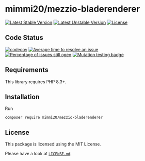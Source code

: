 # mimmi20/mezzio-bladerenderer

[![Latest Stable Version](https://poser.pugx.org/mimmi20/mezzio-bladerenderer/v/stable?format=flat-square)](https://packagist.org/packages/mimmi20/mezzio-bladerenderer)
[![Latest Unstable Version](https://poser.pugx.org/mimmi20/mezzio-bladerenderer/v/unstable?format=flat-square)](https://packagist.org/packages/mimmi20/mezzio-bladerenderer)
[![License](https://poser.pugx.org/mimmi20/mezzio-bladerenderer/license?format=flat-square)](https://packagist.org/packages/mimmi20/mezzio-bladerenderer)

## Code Status

[![codecov](https://codecov.io/gh/mimmi20/mezzio-bladerenderer/branch/master/graph/badge.svg)](https://codecov.io/gh/mimmi20/mezzio-bladerenderer)
[![Average time to resolve an issue](https://isitmaintained.com/badge/resolution/mimmi20/mezzio-bladerenderer.svg)](https://isitmaintained.com/project/mimmi20/mezzio-bladerenderer "Average time to resolve an issue")
[![Percentage of issues still open](https://isitmaintained.com/badge/open/mimmi20/mezzio-bladerenderer.svg)](https://isitmaintained.com/project/mimmi20/mezzio-bladerenderer "Percentage of issues still open")
[![Mutation testing badge](https://img.shields.io/endpoint?style=flat&url=https%3A%2F%2Fbadge-api.stryker-mutator.io%2Fgithub.com%2Fmimmi20%2Ftemplate%2Fmaster)](https://dashboard.stryker-mutator.io/reports/github.com/mimmi20/mezzio-bladerenderer/master)

## Requirements

This library requires PHP 8.3+.

## Installation

Run

```shell
composer require mimmi20/mezzio-bladerenderer
```

## License

This package is licensed using the MIT License.

Please have a look at [`LICENSE.md`](LICENSE.md).
